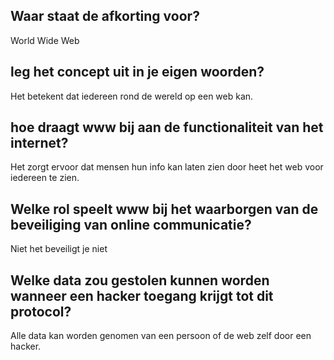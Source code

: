 ## Waar staat de afkorting voor?

World Wide Web

## leg het concept uit in je eigen woorden?

Het betekent dat iedereen rond de wereld op een web kan.

## hoe draagt www bij aan de functionaliteit van het internet?

Het zorgt ervoor dat mensen hun info kan laten zien door heet het web voor iedereen te zien.

## Welke rol speelt www bij het waarborgen van de beveiliging van online communicatie?

Niet het beveiligt je niet

## Welke data zou gestolen kunnen worden wanneer een hacker toegang krijgt tot dit protocol?

Alle data kan worden genomen van een persoon of de web zelf door een hacker.